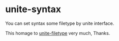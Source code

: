 # unite-syntax

You can set syntax some filetype by unite interface.

This homage to [unite-filetype](https://github.com/osyo-manga/unite-filetype) very much, Thanks.
